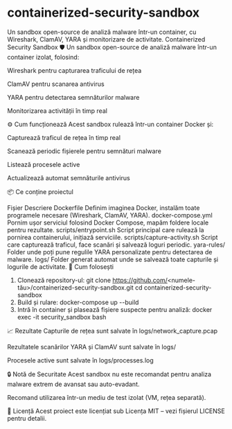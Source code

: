 # containerized-security-sandbox
Un sandbox open-source de analiză malware într-un container, cu Wireshark, ClamAV, YARA și monitorizare de activitate.
Containerized Security Sandbox 🛡️
Un sandbox open-source de analiză malware într-un container izolat, folosind:

Wireshark pentru capturarea traficului de rețea

ClamAV pentru scanarea antivirus

YARA pentru detectarea semnăturilor malware

Monitorizarea activității în timp real

⚙️ Cum funcționează
Acest sandbox rulează într-un container Docker și:

Capturează traficul de rețea în timp real

Scanează periodic fișierele pentru semnături malware

Listează procesele active

Actualizează automat semnăturile antivirus

📦 Ce conține proiectul

Fișier	Descriere
Dockerfile	Definim imaginea Docker, instalăm toate programele necesare (Wireshark, ClamAV, YARA).
docker-compose.yml	Pornim ușor serviciul folosind Docker Compose, mapăm foldere locale pentru rezultate.
scripts/entrypoint.sh	Script principal care rulează la pornirea containerului, inițiază serviciile.
scripts/capture-activity.sh	Script care capturează traficul, face scanări și salvează loguri periodic.
yara-rules/	Folder unde poți pune regulile YARA personalizate pentru detectarea de malware.
logs/	Folder generat automat unde se salvează toate capturile și logurile de activitate.
🚀 Cum folosești
1. Clonează repository-ul: git clone https://github.com/<numele-tău>/containerized-security-sandbox.git
cd containerized-security-sandbox
2. Build și rulare: docker-compose up --build
3. Intră în container și plasează fișiere suspecte pentru analiză: docker exec -it security_sandbox bash

📈 Rezultate
Capturile de rețea sunt salvate în logs/network_capture.pcap

Rezultatele scanărilor YARA și ClamAV sunt salvate în logs/

Procesele active sunt salvate în logs/processes.log

🔒 Notă de Securitate
Acest sandbox nu este recomandat pentru analiza malware extrem de avansat sau auto-evadant.

Recomand utilizarea într-un mediu de test izolat (VM, rețea separată).

📜 Licență
Acest proiect este licențiat sub Licența MIT – vezi fișierul LICENSE pentru detalii.

